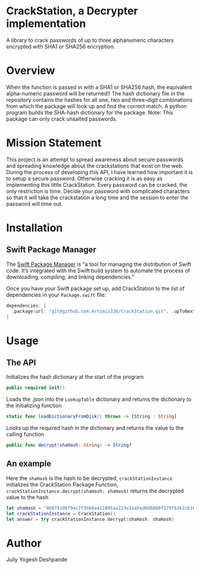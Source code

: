 # CrackStation, a Decrypter implementation

A library to crack passwords of up to three alphanumeric characters encrypted with SHA1 or SHA256 encryption.

# Overview

When the function is passed in with a SHA1 or SHA256 hash, the equivalent alpha-numeric password will be returned!!
The hash dictionary file in the repository contains the hashes for all one, two and three-digit combinations from which the package will look up and find the correct match.
A python program builds the SHA-hash dictionary for the package. Note: This package can only crack unsalted passwords.

# Mission Statement

This project is an attempt to spread awareness about secure passwords and spreading knowledge about the crackstations that exist on the web. During the process of developing this API, I have learned how important it is to setup a secure password. Otherwise cracking it is as easy as implementing this little CrackStation. Every password can be cracked, the only restriction is time. Decide your password with complicated characters so that it will take the crackstation a long time and the session to enter the password will time out.

# Installation

## Swift Package Manager

The [Swift Package Manager](https://www.swift.org/package-manager/) is "a tool for managing the distribution of Swift code. It’s integrated with the Swift build system to automate the process of downloading, compiling, and linking dependencies."

Once you have your Swift package set up, add CrackStation to the list of dependencies in your `Package.swift` file:

```swift
dependencies: [
  .package(url: "git@github.com:ArtimisJ26/CrackStation.git", .upToNextMajor(from: "1.0.0"))
]
```

# Usage

## The API

Initializes the hash dictionary at the start of the program
```swift
public required init()
```

Loads the .json into the `LookupTable` dictionary and returns the dictionary to the initializing function
```swift
static func loadDictionaryFromDisk() throws -> [String : String]
```

Looks up the required hash in the dictionary and returns the value to the calling function
```swift
public func decrypt(shaHash: String) -> String? 
```


## An example

Here the `shaHash` is the hash to be decrypted, `crackStationInstance` initializes the CrackStation Package Function, `crackStationInstance.decrypt(shaHash: shaHash)` returns the decrypted value to the hash
```swift
let shaHash = "46874106f9ac7f3b68a422895aa223e1ea5ed0db860f179f6362cb166c65f8ca"
let crackStationInstance = CrackStation()
let answer = try crackStationInstance.decrypt(shaHash: shaHash)
```

# Author

Juily Yogesh Deshpande
